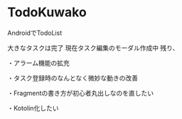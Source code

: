 # TodoKuwako
AndroidでTodoList

大きなタスクは完了
現在タスク編集のモーダル作成中
残り、

・アラーム機能の拡充

・タスク登録時のなんとなく微妙な動きの改善

・Fragmentの書き方が初心者丸出しなのを直したい

・Kotolin化したい
